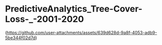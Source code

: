 # PredictiveAnalytics_Tree-Cover-Loss-_-2001-2020
(https://github.com/user-attachments/assets/639d628d-9a8f-4053-adb9-5be344f02d7d)
